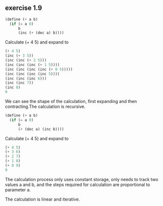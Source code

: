 ## exercise 1.9

```Scheme
(define (+ a b)
  (if (= a 0) 
      b 
      (inc (+ (dec a) b))))
```

Calculate (+ 4 5) and expand to
```Scheme
(+ 4 5)
(inc (+ 3 5))
(inc (inc (+ 2 5)))
(inc (inc (inc (+ 1 5))))
(inc (inc (inc (inc (+ 0 5)))))
(inc (inc (inc (inc 5))))
(inc (inc (inc 6)))
(inc (inc 7))
(inc 8)
9
```

We can see the shape of the calculation, first expanding and then contracting.The calculation is recursive.


```Scheme
(define (+ a b)
  (if (= a 0) 
      b 
      (+ (dec a) (inc b))))
```

Calculate (+ 4 5) and expand to
```Scheme
(+ 4 5)
(+ 3 6)
(+ 2 7)
(+ 1 8)
(+ 0 9)
9
```

The calculation process only uses constant storage, only needs to track two values a and b, and the steps required for calculation are proportional to parameter a.

The calculation is linear and iterative.
